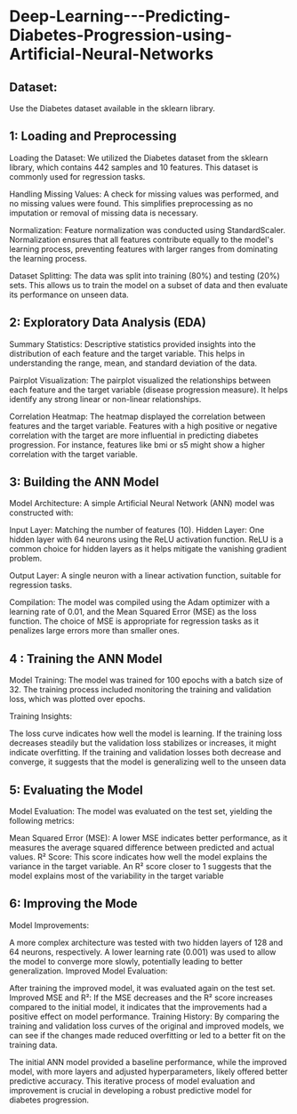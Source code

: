 # Deep-Learning---Predicting-Diabetes-Progression-using-Artificial-Neural-Networks




## Dataset:
Use the Diabetes dataset available in the sklearn library.


## 1: Loading and Preprocessing


Loading the Dataset: We utilized the Diabetes dataset from the sklearn library, which contains 442 samples and 10 features. This dataset is commonly used for regression tasks.

Handling Missing Values: A check for missing values was performed, and no missing values were found. This simplifies preprocessing as no imputation or removal of missing data is necessary.

Normalization: Feature normalization was conducted using StandardScaler. Normalization ensures that all features contribute equally to the model's learning process, preventing features with larger ranges from dominating the learning process.

Dataset Splitting: The data was split into training (80%) and testing (20%) sets. This allows us to train the model on a subset of data and then evaluate its performance on unseen data.


## 2: Exploratory Data Analysis (EDA)

Summary Statistics: Descriptive statistics provided insights into the distribution of each feature and the target variable. This helps in understanding the range, mean, and standard deviation of the data.

Pairplot Visualization: The pairplot visualized the relationships between each feature and the target variable (disease progression measure). It helps identify any strong linear or non-linear relationships.

Correlation Heatmap: The heatmap displayed the correlation between features and the target variable. Features with a high positive or negative correlation with the target are more influential in predicting diabetes progression. For instance, features like bmi or s5 might show a higher correlation with the target variable.



## 3: Building the ANN Model



Model Architecture: A simple Artificial Neural Network (ANN) model was constructed with:

Input Layer: Matching the number of features (10).
Hidden Layer: One hidden layer with 64 neurons using the ReLU activation function. ReLU is a common choice for hidden layers as it helps mitigate the vanishing gradient problem.

Output Layer: A single neuron with a linear activation function, suitable for regression tasks.

Compilation: The model was compiled using the Adam optimizer with a learning rate of 0.01, and the Mean Squared Error (MSE) as the loss function. The choice of MSE is appropriate for regression tasks as it penalizes large errors more than smaller ones.




## 4 : Training the ANN Model


Model Training: The model was trained for 100 epochs with a batch size of 32. The training process included monitoring the training and validation loss, which was plotted over epochs.




Training Insights:

The loss curve indicates how well the model is learning. If the training loss decreases steadily but the validation loss stabilizes or increases, it might indicate overfitting.
If the training and validation losses both decrease and converge, it suggests that the model is generalizing well to the unseen data




## 5: Evaluating the Model



Model Evaluation: The model was evaluated on the test set, yielding the following metrics:

Mean Squared Error (MSE): A lower MSE indicates better performance, as it measures the average squared difference between predicted and actual values.
R² Score: This score indicates how well the model explains the variance in the target variable. An R² score closer to 1 suggests that the model explains most of the variability in the target variable



## 6: Improving the Mode




Model Improvements:

A more complex architecture was tested with two hidden layers of 128 and 64 neurons, respectively.
A lower learning rate (0.001) was used to allow the model to converge more slowly, potentially leading to better generalization.
Improved Model Evaluation:

After training the improved model, it was evaluated again on the test set.
Improved MSE and R²: If the MSE decreases and the R² score increases compared to the initial model, it indicates that the improvements had a positive effect on model performance.
Training History: By comparing the training and validation loss curves of the original and improved models, we can see if the changes made reduced overfitting or led to a better fit on the training data.

The initial ANN model provided a baseline performance, while the improved model, with more layers and adjusted hyperparameters, likely offered better predictive accuracy. This iterative process of model evaluation and improvement is crucial in developing a robust predictive model for diabetes progression.
